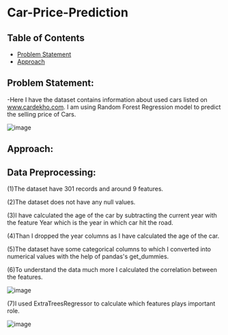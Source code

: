 
# Car-Price-Prediction
## Table of Contents
* [Problem Statement](#Problem-Statement)
* [Approach](#Approach)



## Problem Statement:
-Here I have the dataset contains information about used cars listed on www.cardekho.com. I am using Random Forest Regression model to predict the selling price of Cars.

![image](https://user-images.githubusercontent.com/55452866/107490653-2d199700-6bb0-11eb-9249-808619568455.png)

## Approach:
## Data Preprocessing:
(1)The dataset have 301 records and around 9 features.

(2)The dataset does not have any null values.

(3)I have calculated the age of the car by subtracting the current year with the feature Year which is the year in which car hit the road.

(4)Than I dropped the year columns as I have calculated the age of the car.

(5)The dataset have some categorical columns to which I converted into numerical values with the help of pandas's get_dummies.

(6)To understand the data much more I calculated the correlation between the features.

![image](https://user-images.githubusercontent.com/55452866/107491763-9b128e00-6bb1-11eb-8bdb-af10e93775f8.png)


(7)I used ExtraTreesRegressor to calculate which features plays important role.

![image](https://user-images.githubusercontent.com/55452866/107492171-1f651100-6bb2-11eb-91a0-c2396b311e4e.png)




